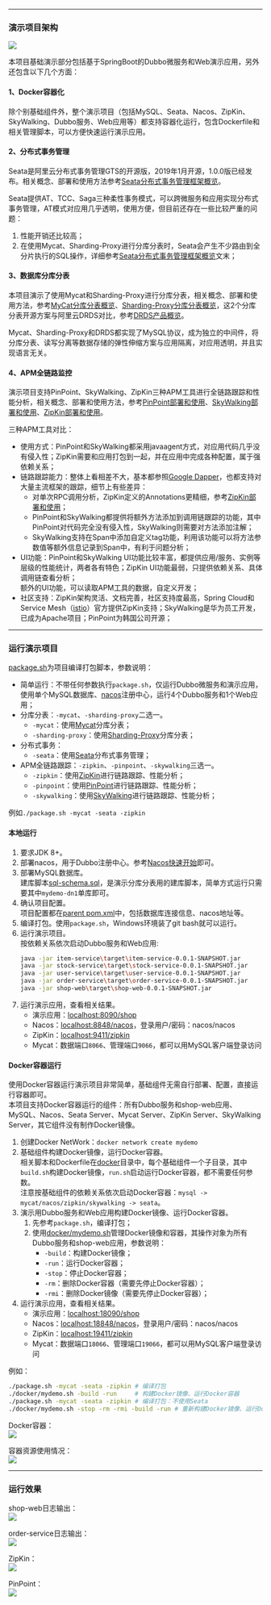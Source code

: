 -------------------------------------------------------------------
### 演示项目架构
![](docs/images/architecture.png) <br />

本项目基础演示部分包括基于SpringBoot的Dubbo微服务和Web演示应用，另外还包含以下几个方面：

#### 1、Docker容器化
除个别基础组件外，整个演示项目（包括MySQL、Seata、Nacos、ZipKin、SkyWalking、Dubbo服务、Web应用等）都支持容器化运行，包含Dockerfile和相关管理脚本，可以方便快速运行演示应用。

#### 2、分布式事务管理
Seata是阿里云分布式事务管理GTS的开源版，2019年1月开源，1.0.0版已经发布。相关概念、部署和使用方法参考[Seata分布式事务管理框架概览](https://github.com/liuzhibin-cn/my-demo/blob/master/docs/Seata-Distributed-Transaction-Management.md)。

Seata提供AT、TCC、Saga三种柔性事务模式，可以跨微服务和应用实现分布式事务管理，AT模式对应用几乎透明，使用方便，但目前还存在一些比较严重的问题：
1. 性能开销还比较高；
2. 在使用Mycat、Sharding-Proxy进行分库分表时，Seata会产生不少路由到全分片执行的SQL操作，详细参考[Seata分布式事务管理框架概览](https://github.com/liuzhibin-cn/my-demo/blob/master/docs/Seata-Distributed-Transaction-Management.md)文末；

#### 3、数据库分库分表
本项目演示了使用Mycat和Sharding-Proxy进行分库分表，相关概念、部署和使用方法，参考[MyCat分库分表概览](https://github.com/liuzhibin-cn/my-demo/blob/master/docs/Sharding-Mycat-Overview-Quickstart.md)、[Sharding-Proxy分库分表概览](https://github.com/liuzhibin-cn/my-demo/blob/master/docs/Sharding-Sharding-Proxy-Overview-Quickstart.md)，这2个分库分表开源方案与阿里云DRDS对比，参考[DRDS产品概览](https://github.com/liuzhibin-cn/my-demo/blob/master/docs/Sharding-DRDS-Overview.md)。

Mycat、Sharding-Proxy和DRDS都实现了MySQL协议，成为独立的中间件，将分库分表、读写分离等数据存储的弹性伸缩方案与应用隔离，对应用透明，并且实现语言无关。

#### 4、APM全链路监控
演示项目支持PinPoint、SkyWalking、ZipKin三种APM工具进行全链路跟踪和性能分析，相关概念、部署和使用方法，参考[PinPoint部署和使用](https://github.com/liuzhibin-cn/my-demo/blob/master/docs/APM-PinPoint.md)、[SkyWalking部署和使用](https://github.com/liuzhibin-cn/my-demo/blob/master/docs/APM-SkyWalking.md)、[ZipKin部署和使用](https://github.com/liuzhibin-cn/my-demo/blob/master/docs/APM-ZipKin.md)。

三种APM工具对比：
- 使用方式：PinPoint和SkyWalking都采用javaagent方式，对应用代码几乎没有侵入性；ZipKin需要和应用打包到一起，并在应用中完成各种配置，属于强依赖关系；
- 链路跟踪能力：整体上看相差不大，基本都参照[Google Dapper](http://research.google.com/pubs/pub36356.html)，也都支持对大量主流框架的跟踪，细节上有些差异：
  - 对单次RPC调用分析，ZipKin定义的Annotations更精细，参考[ZipKin部署和使用](https://github.com/liuzhibin-cn/my-demo/blob/master/docs/APM-ZipKin.md)；
  - PinPoint和SkyWalking都提供将额外方法添加到调用链跟踪的功能，其中PinPoint对代码完全没有侵入性，SkyWalking则需要对方法添加注解；
  - SkyWalking支持在Span中添加自定义tag功能，利用该功能可以将方法参数值等额外信息记录到Span中，有利于问题分析；
- UI功能：PinPoint和SkyWalking UI功能比较丰富，都提供应用/服务、实例等层级的性能统计，两者各有特色；ZipKin UI功能最弱，只提供依赖关系、具体调用链查看分析；<br />
  额外的UI功能，可以读取APM工具的数据，自定义开发；
- 社区支持：ZipKin架构灵活、文档完善，社区支持度最高，Spring Cloud和Service Mesh（[istio](https://github.com/istio/)）官方提供ZipKin支持；SkyWalking是华为员工开发，已成为Apache项目；PinPoint为韩国公司开源；

-------------------------------------------------------------------
### 运行演示项目
[package.sh](https://github.com/liuzhibin-cn/my-demo/blob/master/package.sh)为项目编译打包脚本，参数说明：
- 简单运行：不带任何参数执行`package.sh`，仅运行Dubbo微服务和演示应用，使用单个MySQL数据库、[nacos](https://nacos.io/)注册中心，运行4个Dubbo服务和1个Web应用；
- 分库分表：`-mycat`、`-sharding-proxy`二选一。
  - `-mycat`：使用[Mycat](https://github.com/liuzhibin-cn/my-demo/blob/master/docs/Sharding-Mycat-Overview-Quickstart.md)分库分表；
  - `-sharding-proxy`：使用[Sharding-Proxy](https://github.com/liuzhibin-cn/my-demo/blob/master/docs/Sharding-Sharding-Proxy-Overview-Quickstart.md)分库分表；
- 分布式事务：
  - `-seata`：使用[Seata](https://github.com/liuzhibin-cn/my-demo/blob/master/docs/Seata-Distributed-Transaction-Management.md)分布式事务管理；
- APM全链路跟踪：`-zipkin`、`-pinpoint`、`-skywalking`三选一。
  - `-zipkin`：使用[ZipKin](https://github.com/liuzhibin-cn/my-demo/blob/master/docs/APM-ZipKin.md)进行链路跟踪、性能分析；
  - `-pinpoint`：使用[PinPoint](https://github.com/liuzhibin-cn/my-demo/blob/master/docs/APM-PinPoint.md)进行链路跟踪、性能分析；
  - `-skywalking`：使用[SkyWalking](https://github.com/liuzhibin-cn/my-demo/blob/master/docs/APM-SkyWalking.md)进行链路跟踪、性能分析；

例如`./package.sh -mycat -seata -zipkin`

#### 本地运行
1. 要求JDK 8+。
2. 部署nacos，用于Dubbo注册中心。参考[Nacos快速开始](https://nacos.io/zh-cn/docs/quick-start.html)即可。
3. 部署MySQL数据库。<br />
   建库脚本[sql-schema.sql](https://github.com/liuzhibin-cn/my-demo/blob/master/docs/sql-schema.sql)，是演示分库分表用的建库脚本，简单方式运行只需要其中`mydemo-dn1`单库即可。
4. 确认项目配置。<br />
   项目配置都在[parent pom.xml](https://github.com/liuzhibin-cn/my-demo/blob/master/pom.xml)中，包括数据库连接信息、nacos地址等。
5. 编译打包。使用`package.sh`，Windows环境装了git bash就可以运行。
6. 运行演示项目。<br />
   按依赖关系依次启动Dubbo服务和Web应用:
   ```sh
   java -jar item-service\target\item-service-0.0.1-SNAPSHOT.jar
   java -jar stock-service\target\stock-service-0.0.1-SNAPSHOT.jar
   java -jar user-service\target\user-service-0.0.1-SNAPSHOT.jar
   java -jar order-service\target\order-service-0.0.1-SNAPSHOT.jar
   java -jar shop-web\target\shop-web-0.0.1-SNAPSHOT.jar
   ```
7. 运行演示应用，查看相关结果。
   - 演示应用：[localhost:8090/shop](http://localhost:8090/shop)
   - Nacos：[localhost:8848/nacos](http://localhost:8848/nacos)，登录用户/密码：nacos/nacos
   - ZipKin：[localhost:9411/zipkin](http://localhost:9411/zipkin/)
   - Mycat：数据端口`8066`、管理端口`9066`，都可以用MySQL客户端登录访问

#### Docker容器运行
使用Docker容器运行演示项目非常简单，基础组件无需自行部署、配置，直接运行容器即可。<br />
本项目支持Docker容器运行的组件：所有Dubbo服务和shop-web应用、MySQL、Nacos、Seata Server、Mycat Server、ZipKin Server、SkyWalking Server，其它组件没有制作Docker镜像。
1. 创建Docker NetWork：`docker network create mydemo`
2. 基础组件构建Docker镜像，运行Docker容器。<br />
   相关脚本和Dockerfile在[docker](docker/)目录中，每个基础组件一个子目录，其中`build.sh`构建Docker镜像，`run.sh`启动运行Docker容器，都不需要任何参数。<br />
   注意按基础组件的依赖关系依次启动Docker容器：`mysql -> mycat/nacos/zipkin/skywalking -> seata`。
3. 演示用Dubbo服务和Web应用构建Docker镜像、运行Docker容器。<br />
   1. 先参考`package.sh`，编译打包；
   2. 使用[docker/mydemo.sh](docker/mydemo.sh)管理Docker镜像和容器，其操作对象为所有Dubbo服务和shop-web应用，参数说明：
      - `-build`：构建Docker镜像；
      - `-run`：运行Docker容器；
      - `-stop`：停止Docker容器；
      - `-rm`：删除Docker容器（需要先停止Docker容器）；
      - `-rmi`：删除Docker镜像（需要先停止Docker容器）；
4. 运行演示应用，查看相关结果。
   - 演示应用：[localhost:18090/shop](http://localhost:18090/shop)
   - Nacos：[localhost:18848/nacos](http://localhost:18848/nacos)，登录用户/密码：nacos/nacos
   - ZipKin：[localhost:19411/zipkin](http://localhost:19411/zipkin/)
   - Mycat：数据端口`18066`、管理端口`19066`，都可以用MySQL客户端登录访问

例如：
```sh
./package.sh -mycat -seata -zipkin # 编译打包
./docker/mydemo.sh -build -run     # 构建Docker镜像、运行Docker容器
./package.sh -mycat -seata -zipkin # 编译打包：不使用Seata
./docker/mydemo.sh -stop -rm -rmi -build -run # 重新构建Docker镜像、运行Docker容器
```

Docker容器：<br />
![](docs/images/docker-containers.png)

容器资源使用情况：<br />
![](docs/images/docker-stats.png)

-------------------------------------------------------------------
### 运行效果
shop-web日志输出：<br />
![](docs/images/shopweb-out.png)

order-service日志输出：<br />
![](docs/images/order-service-out.png)

ZipKin：<br />
![](https://richie-leo.github.io/ydres/img/10/120/1013/screen-trace-detail-sql.png)

PinPoint：<br />
![](https://richie-leo.github.io/ydres/img/10/120/1012/pinpoint-screen-trace-mixed-view.png)